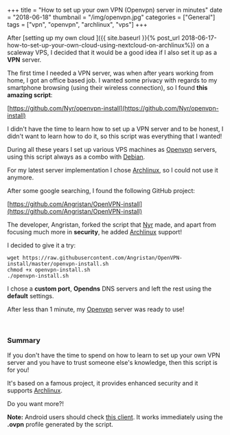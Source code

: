 +++
title = "How to set up your own VPN (Openvpn) server in minutes"
date =  "2018-06-18"
thumbnail = "/img/openvpn.jpg"
categories = ["General"]
tags = ["vpn", "openvpn", "archlinux", "vps"]
+++

After [setting up my own cloud ]({{ site.baseurl }}{% post_url 2018-06-17-how-to-set-up-your-own-cloud-using-nextcloud-on-archlinux%}) on a scaleway VPS, I decided that it would be a good idea if I also set it up as a **VPN** server.

The first time I needed a VPN server, was when after years working from home, I got an office based job. I wanted some privacy with regards to my smartphone browsing (using their wireless connection), so I found **this amazing script**:

[https://github.com/Nyr/openvpn-install](https://github.com/Nyr/openvpn-install) 

I didn't have the time to learn how to set up a VPN server and to be honest, I didn't want to learn how to do it, so this script was everything that I wanted!

During all these years I set up various VPS machines as [Openvpn](https://openvpn.net/)  servers, using this script always as a combo with [Debian](https://www.debian.org).

For my latest server implementation I chose [Archlinux](https://www.archlinux.org/), so I could not use it anymore. 

After some google searching, I found the following GitHub project:

[https://github.com/Angristan/OpenVPN-install](https://github.com/Angristan/OpenVPN-install)

The developer, Angristan, forked the script that [Nyr](https://github.com/Nyr/openvpn-install) made, and apart from focusing much more in **security**, he added [Archlinux](https://www.archlinux.org/) support!

I decided to give it a try:

	wget https://raw.githubusercontent.com/Angristan/OpenVPN-install/master/openvpn-install.sh
	chmod +x openvpn-install.sh
	./openvpn-install.sh
	

I chose a **custom port**, **Opendns** DNS servers and left the rest using the **default** settings.

After less than 1 minute, my [Openvpn](https://openvpn.net/) server was ready to use!


&nbsp;
### Summary

If you don't have the time to spend on how to learn to set up your own VPN server and you have to trust someone else's knowledge, then this script is for you!

It's based on a famous project, it provides enhanced security and it supports [Archlinux](https://www.archlinux.org/). 

Do you want more?!


**Note:** Android users should check [this client](https://play.google.com/store/apps/details?id=net.openvpn.openvpn&hl=el). It works immediately using the **.ovpn** profile generated by the script.